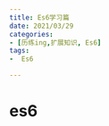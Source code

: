 ```yaml
---
title: Es6学习篇
date: 2021/03/29
categories:
- [历练ing,扩展知识, Es6]
tags:
-  Es6

---
```


# es6